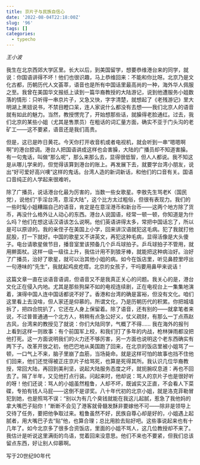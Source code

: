 ```yaml
---
title: 京片子与民族自信心
date: '2022-08-04T22:18:00Z'
slug: '96'
tags: []
categories:
  - typecho
---
```

*王小波*

我生在北京西郊大学区里。长大以后，到美国留学，想要恭维港台来的同学，就说：你国语讲得不坏！他们也很识趣，马上恭维回来：不能和你比呀。北京乃是文化古都，历朝历代人文荟萃，语音也是所有中国话里最高尚的一种，海外华人佩服之至。我曾在美国华文报纸上读到一篇华裔教授的大陆游记，说到他遭服务小姐数落的情形：只听得一串京片子，又急又快，字字清楚，就想起了《老残游记》里大明湖上黑妞说书，不禁目瞪口呆，连人家说什么都没有去想——我们北京人的语音就有如此的魅力。当然，教授愣完了，开始想那些话，就臊得老脸通红。过去，我们北京的某些小姐（尤其是售票员）在粗话的词汇量方面，确实不亚于门头沟的老矿工——这不要紧，语音还是我们高贵。

但是，这已是昨日黄花。今天你打开收音机或者电视机，就会听到一串“嗯嗯啊啊”的港台腔调。港台人把国语讲成这样也会害臊，大陆的广播员却不知道害臊。有一句鬼话，叫做“那么呢”，那么来那么去，显得很低智，但人人都说。我不知这是从哪儿学来的，但觉得该算到港台的账上。再发展下去，就要学台湾小朋友，说出“好可爱好高兴噢”这样的鬼话。台湾人造的新词新话，和他们的口音有关。国语口音纯正的人学起来很难听。

除了广播员，说话港台化最为厉害的，当数一些女歌星。李敖先生骂老K（国民党），说他们“手淫台湾，意淫大陆”，这个比方太过粗俗，但很有表现力。我们的一些时髦小姐糟蹋自己的语音，肯定是在意淫港币和新台币——这两个地方除了货币，再没什么格外让人动心的东西。港台人说国语，经常一顿一顿，你知道是为什么吗？他们在想这话汉语该怎么说啊。他们英语讲得太多，常把中国话忘了，所以是可以原谅的。我的亲侄子在美国上小学，回来讲汉语就犯这毛病。犯了我就打他屁股，打一下就好。中国的歌星又不讲英文，再犯这种毛病，显得活像是大头傻子。电台请歌星做节目，播音室里该预备几个乒乓球拍子。乒乓球拍子不管用，就用擀面杖。这样一级一级往上升，我估计用不到狼牙棒，就能把这种病治好。治好了广播员，治好了歌星，就可以治其他小姐的病。如今在饭店里，听见鼻腔里哼出一句港味的“先生”，我就起鸡皮疙瘩。北京的女孩子，干吗要用鼻甲来说话！

这篇文章一直在谈语音语调，但语音又不是我真正关心的问题。我关心的是，港台文化正在侵入内地。尤其是那些狗屎不如的电视连续剧，正在电视台上一集集地演着，演得中国人连中国话都说不好了。香港和台湾的确是富裕，但没有文化。咱们这里看上去没啥，但人家还是仰慕的。所谓文化，乃是历朝历代的积累。你把城墙拆了，把四合院扒了，它还在人身上保留着。除了语音，还有别的——就拿笔者来说，不过普普通通一个北方人，稍稍有点急公好义，仗义疏财，有那么一丁点燕赵古风，台湾来的教授见了就说：你们大陆同学，气概了不得……
我在海外的报刊上看到这样一则故事：有个前国军上校，和我们打了多年的内战，枪林弹雨都没把他打死。这一方面说明我们的火力还不够厉害，另一方面也说明这个老东西确实有两下子。改革开放之初，他巴巴地从美国跑了回来，在北京的饭店里被小姐骂了一顿，一口气上不来，脑子里崩了血筋，当场毙命。就是这样可怕的故事也挡不住他们回来，他们还觉得被正庄京片子给骂死，也算是死得其所。我认识几位华裔教授，常回大陆，再回到美利坚，说起大陆服务态度之坏，就扼腕叹息道：再也不回去了。隔了半年，又见他打点行装。问起来时，他却说：骂人的京片子也是很好听的呀！他们还说：骂人的小姐虽然粗鲁，人却不坏，既诚实又正直，不会看人下菜碟，专拍有钱人马屁——这倒不是谬奖。八十年代初的北京小姐，就是洛克菲勒冒犯到她，也是照骂不误：“别以为有几个臭钱就能在我这儿起腻，惹急了我他妈的拿大嘴巴子贴你！”断断不会见了港客就骨髓发酥非要嫁他不可——除非是领导上交待了任务，要把他争取过来。粗鲁虽然不好，民族自尊心却是好的，小姐遇上起腻者，用大嘴巴子去“贴”他，也算合理；总比用脸去贴好吧。这些事说起来也有十几年了。如今北京多了很多合资饭店，里面的小姐不骂人，这几位教授却不来了。我估计是听说这里满街的鸟语，觉着回来没意思。他们不来也不要紧，但我们总该留点东西，好让别人仰慕啊。

写于20世纪90年代
